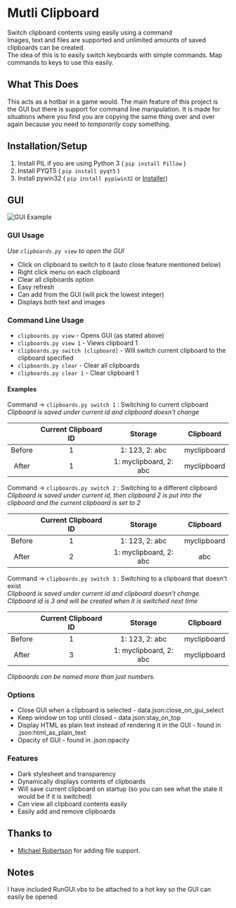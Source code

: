 # Mutli Clipboard
Switch clipboard contents using easily using a command<br />
Images, text and files are supported and unlimited amounts of saved clipboards can be created.<br />
The idea of this is to easily switch keyboards with simple commands. Map commands to keys to use this easily.

## What This Does
This acts as a hotbar in a game would. The main feature of this project is the GUI but there is support for command line manipulation. It is made for situations where you find you are copying the same thing over and over again because you need to *temporarily* copy something.

## Installation/Setup
1. Install PIL if you are using Python 3 ( `pip install Pillow` )
2. Install PYQT5 ( `pip install pyqt5` )
3. Install pywin32 ( `pip install pypiwin32` or [Installer](https://sourceforge.net/projects/pywin32/files/pywin32/))

## GUI

![GUI Example](http://i.imgur.com/dp42h1m.jpg "GUI Example")

### GUI Usage
*Use `clipboards.py view` to open the GUI*
* Click on clipboard to switch to it (auto close feature mentioned below)
* Right click menu on each clipboard
* Clear all clipboards option
* Easy refresh
* Can add from the GUI (will pick the lowest integer)
* Displays both text and images

### Command Line Usage
* `clipboards.py view` - Opens GUI (as stated above)
* `clipboards.py view 1` - Views clipboard 1
* `clipboards.py switch [clipboard]` - Will switch current clipboard to the clipboard specified
* `clipboards.py clear` - Clear all clipboards
* `clipboards.py clear 1` - Clear clipboard 1

#### Examples
Command -> `clipboards.py switch 1` : Switching to current clipboard<br />
*Clipboard is saved under current id and clipboard doesn't change*

| | Current Clipboard ID | Storage | Clipboard |
|:---:|:---:|:---:|:---:|
| Before | 1 | 1: 123, 2: abc | myclipboard |
| After | 1 | 1: myclipboard, 2: abc | myclipboard |

Command -> `clipboards.py switch 2` : Switching to a different clipboard<br />
*Clipboard is saved under current id, then clipboard 2 is put into the clipboard and the current clipboard is set to 2*

| | Current Clipboard ID | Storage | Clipboard |
|:---:|:---:|:---:|:---:|
| Before | 1 | 1: 123, 2: abc | myclipboard |
| After | 2 | 1: myclipboard, 2: abc | abc |

Command -> `clipboards.py switch 3` : Switching to a clipboard that doesn't exist<br />
*Clipboard is saved under current id and clipboard doesn't change. Clipboard id is 3 and will be created when it is switched next time*

| | Current Clipboard ID | Storage | Clipboard |
|:---:|:---:|:---:|:---:|
| Before | 1 | 1: 123, 2: abc | myclipboard |
| After | 3 | 1: myclipboard, 2: abc | myclipboard |

*Clipboards can be named more than just numbers.*

### Options
* Close GUI when a clipboard is selected - data.json:close_on_gui_select
* Keep window on top until closed - data.json:stay_on_top
* Display HTML as plain text instead of rendering it in the GUI - found in .json:html_as_plain_text
* Opacity of GUI - found in .json:opacity

### Features
* Dark stylesheet and transparency
* Dynamically displays contents of clipboards
* Will save current clipboard on startup (so you can see what the state it would be if it is switched)
* Can view all clipboard contents easily
* Easily add and remove clipboards

## Thanks to
* [Michael Robertson](https://github.com/MBRobertson) for adding file support.

## Notes
I have included RunGUI.vbs to be attached to a hot key so the GUI can easily be opened.
